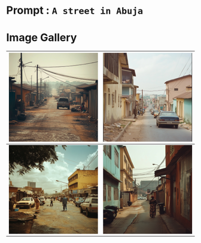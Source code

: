 # Prompt : `A street in Abuja`

# Image Gallery

| ![Image 1](A_street_in_Abuja__1.png) | ![Image 2](A_street_in_Abuja__2.png) |
| ------------------------------------ | ------------------------------------ |
| ![Image 3](A_street_in_Abuja__3.png) | ![Image 4](A_street_in_Abuja__4.png) |
